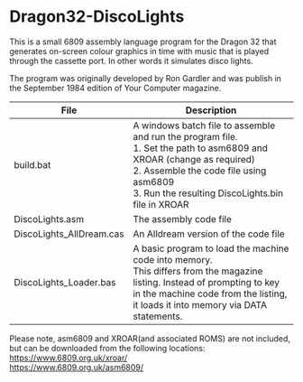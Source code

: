 # Dragon32-DiscoLights
This is a small 6809 assembly language program for the Dragon 32 that generates on-screen colour graphics in time with music that is played through the cassette port.
In other words it simulates disco lights.

The program was originally developed by Ron Gardler and was publish in the September 1984 edition of Your Computer magazine. 

| File | Description |
| --- | --- |
| build.bat |  A windows batch file to assemble and run the program file.<br> 1.  Set the path to asm6809 and XROAR (change as required) <br>  2.  Assemble the code file using asm6809 <br> 3.  Run the resulting DiscoLights.bin file in XROAR |
| DiscoLights.asm | The assembly code file |
| DiscoLights_AllDream.cas | An Alldream version of the code file |
| DiscoLights_Loader.bas | A basic program to load the machine code into memory. <br> This differs from the magazine listing.  Instead of prompting to key in the machine code from the listing, it loads it into memory via DATA statements. |

Please note, asm6809 and XROAR(and associated ROMS) are not included, but can be downloaded from the following locations: 
https://www.6809.org.uk/xroar/ <br> https://www.6809.org.uk/asm6809/
